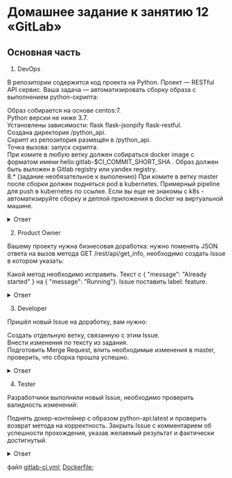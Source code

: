 # Домашнее задание к занятию 12 «GitLab»

## Основная часть   

1. DevOps   

В репозитории содержится код проекта на Python. Проект — RESTful API сервис. Ваша задача — автоматизировать сборку образа с выполнением python-скрипта:   

Образ собирается на основе centos:7.   
Python версии не ниже 3.7.   
Установлены зависимости: flask flask-jsonpify flask-restful.   
Создана директория /python_api.   
Скрипт из репозитория размещён в /python_api.   
Точка вызова: запуск скрипта.   
При комите в любую ветку должен собираться docker image с форматом имени hello:gitlab-$CI_COMMIT_SHORT_SHA . Образ должен быть выложен в Gitlab registry или yandex registry.   
8.* (задание необязательное к выполению) При комите в ветку master после сборки должен подняться pod в kubernetes. Примерный pipeline для push в kubernetes по ссылке. Если вы еще не знакомы с k8s - автоматизируйте сборку и деплой приложения в docker на виртуальной машине.     

<details>
<summary>Ответ</summary>
<br>

![Снимок экрана 2023-08-20 в 07 34 21](https://github.com/tomaevmax/devops-netology/assets/32243921/61a1162b-b6e2-4fef-99b6-ba25debaf480)   

![Снимок экрана 2023-08-20 в 07 35 03](https://github.com/tomaevmax/devops-netology/assets/32243921/eaf81453-c8a8-4c06-9393-1685495c8e8c)


</details>  

2. Product Owner   

Вашему проекту нужна бизнесовая доработка: нужно поменять JSON ответа на вызов метода GET /rest/api/get_info, необходимо создать Issue в котором указать:   

Какой метод необходимо исправить.
Текст с { "message": "Already started" } на { "message": "Running"}.
Issue поставить label: feature.   

<details>
<summary>Ответ</summary>
<br>

![Снимок экрана 2023-08-20 в 07 47 02](https://github.com/tomaevmax/devops-netology/assets/32243921/0a4eb798-0c65-4ae7-af0a-ed6a44273ba8)

</details>  

3. Developer   

Пришёл новый Issue на доработку, вам нужно:   

Создать отдельную ветку, связанную с этим Issue.   
Внести изменения по тексту из задания.   
Подготовить Merge Request, влить необходимые изменения в master, проверить, что сборка прошла успешно.    

<details>
<summary>Ответ</summary>
<br>

![Снимок экрана 2023-08-20 в 07 43 38](https://github.com/tomaevmax/devops-netology/assets/32243921/3cf43554-3e7d-4ac2-9818-5f538c56b3a8)   

![Снимок экрана 2023-08-20 в 07 51 37](https://github.com/tomaevmax/devops-netology/assets/32243921/40e4768e-dac2-4c1c-9809-995088c3fb6e)

````   
Running with gitlab-runner 16.1.0 (b72e108d)
  on gitlab-runner1-6b6fb86685-hm6fr 2HyjrDMp, system ID: r_AsOsoR2s5Ypt
Preparing the "kubernetes" executor
00:00
Using Kubernetes namespace: default
Using Kubernetes executor with image cr.yandex/yc/metadata-token-docker-helper:0.2 ...
Using attach strategy to execute scripts...
Preparing environment
00:04
Waiting for pod default/runner-2hyjrdmp-project-1-concurrent-07nqzv to be running, status is Pending
Running on runner-2hyjrdmp-project-1-concurrent-07nqzv via gitlab-runner1-6b6fb86685-hm6fr...
Getting source from Git repository
00:01
Fetching changes with git depth set to 20...
Initialized empty Git repository in /builds/netology/example-netology/.git/
Created fresh repository.
Checking out a126e601 as detached HEAD (ref is main)...
Skipping Git submodules setup
Executing "step_script" stage of the job script
01:02
$ echo "Deploying application..."
Deploying application...
$ docker login -u $CI_REGISTRY_USER -p $CI_REGISTRY_PASSWORD $CI_REGISTRY
WARNING! Using --password via the CLI is insecure. Use --password-stdin.
WARNING! Your password will be stored unencrypted in /opt/ycr/.docker/config.json.
Configure a credential helper to remove this warning. See
https://docs.docker.com/engine/reference/commandline/login/#credentials-store
Login Succeeded
$ docker build . -t $CI_REGISTRY/netology/example-netology/hello:gitlab-$CI_COMMIT_SHORT_SHA
Step 1/7 : FROM centos:7
7: Pulling from library/centos
2d473b07cdd5: Pulling fs layer
2d473b07cdd5: Verifying Checksum
2d473b07cdd5: Download complete
2d473b07cdd5: Pull complete
Digest: sha256:be65f488b7764ad3638f236b7b515b3678369a5124c47b8d32916d6487418ea4
Status: Downloaded newer image for centos:7
 ---> eeb6ee3f44bd
Step 2/7 : RUN yum install python3 python3-pip -y
 ---> Running in bf58c325a4fa
Loaded plugins: fastestmirror, ovl
Determining fastest mirrors
 * base: mirror.sale-dedic.com
 * extras: mirror.surf
 * updates: mirror.sale-dedic.com
Resolving Dependencies
--> Running transaction check
---> Package python3.x86_64 0:3.6.8-19.el7_9 will be installed
--> Processing Dependency: python3-libs(x86-64) = 3.6.8-19.el7_9 for package: python3-3.6.8-19.el7_9.x86_64
--> Processing Dependency: python3-setuptools for package: python3-3.6.8-19.el7_9.x86_64
--> Processing Dependency: libpython3.6m.so.1.0()(64bit) for package: python3-3.6.8-19.el7_9.x86_64
---> Package python3-pip.noarch 0:9.0.3-8.el7 will be installed
--> Running transaction check
---> Package python3-libs.x86_64 0:3.6.8-19.el7_9 will be installed
--> Processing Dependency: libtirpc.so.1()(64bit) for package: python3-libs-3.6.8-19.el7_9.x86_64
---> Package python3-setuptools.noarch 0:39.2.0-10.el7 will be installed
--> Running transaction check
---> Package libtirpc.x86_64 0:0.2.4-0.16.el7 will be installed
--> Finished Dependency Resolution
Dependencies Resolved
================================================================================
 Package                  Arch         Version              Repository     Size
================================================================================
Installing:
 python3                  x86_64       3.6.8-19.el7_9       updates        70 k
 python3-pip              noarch       9.0.3-8.el7          base          1.6 M
Installing for dependencies:
 libtirpc                 x86_64       0.2.4-0.16.el7       base           89 k
 python3-libs             x86_64       3.6.8-19.el7_9       updates       6.9 M
 python3-setuptools       noarch       39.2.0-10.el7        base          629 k
Transaction Summary
================================================================================
Install  2 Packages (+3 Dependent packages)
Total download size: 9.3 M
Installed size: 48 M
Downloading packages:
warning: /var/cache/yum/x86_64/7/updates/packages/python3-3.6.8-19.el7_9.x86_64.rpm: Header V4 RSA/SHA256 Signature, key ID f4a80eb5: NOKEY
Public key for python3-3.6.8-19.el7_9.x86_64.rpm is not installed
Public key for libtirpc-0.2.4-0.16.el7.x86_64.rpm is not installed
--------------------------------------------------------------------------------
Total                                               32 MB/s | 9.3 MB  00:00     
Retrieving key from file:///etc/pki/rpm-gpg/RPM-GPG-KEY-CentOS-7
Importing GPG key 0xF4A80EB5:
 Userid     : "CentOS-7 Key (CentOS 7 Official Signing Key) <security@centos.org>"
 Fingerprint: 6341 ab27 53d7 8a78 a7c2 7bb1 24c6 a8a7 f4a8 0eb5
 Package    : centos-release-7-9.2009.0.el7.centos.x86_64 (@CentOS)
 From       : /etc/pki/rpm-gpg/RPM-GPG-KEY-CentOS-7
Running transaction check
Running transaction test
Transaction test succeeded
Running transaction
  Installing : libtirpc-0.2.4-0.16.el7.x86_64                               1/5
 
  Installing : python3-setuptools-39.2.0-10.el7.noarch                      2/5 
  Installing : python3-pip-9.0.3-8.el7.noarch                               3/5 
  Installing : python3-3.6.8-19.el7_9.x86_64                                4/5
 
  Installing : python3-libs-3.6.8-19.el7_9.x86_64                           5/5 
  Verifying  : libtirpc-0.2.4-0.16.el7.x86_64                               1/5 
  Verifying  : python3-libs-3.6.8-19.el7_9.x86_64                           2/5 
  Verifying  : python3-3.6.8-19.el7_9.x86_64                                3/5 
  Verifying  : python3-setuptools-39.2.0-10.el7.noarch                      4/5 
  Verifying  : python3-pip-9.0.3-8.el7.noarch                               5/5
 
Installed:
  python3.x86_64 0:3.6.8-19.el7_9        python3-pip.noarch 0:9.0.3-8.el7       
Dependency Installed:
  libtirpc.x86_64 0:0.2.4-0.16.el7                                              
  python3-libs.x86_64 0:3.6.8-19.el7_9                                          
  python3-setuptools.noarch 0:39.2.0-10.el7                                     
Complete!
Removing intermediate container bf58c325a4fa
 ---> 795f3fa5a727
Step 3/7 : COPY requirements.txt requirements.txt
 ---> 1fa9e213b22c
Step 4/7 : RUN pip3 install -r requirements.txt
 ---> Running in 6c44d818e5ce
WARNING: Running pip install with root privileges is generally not a good idea. Try `pip3 install --user` instead.
Collecting flask (from -r requirements.txt (line 1))
  Downloading https://files.pythonhosted.org/packages/cd/77/59df23681f4fd19b7cbbb5e92484d46ad587554f5d490f33ef907e456132/Flask-2.0.3-py3-none-any.whl (95kB)
Collecting flask_restful (from -r requirements.txt (line 2))
  Downloading https://files.pythonhosted.org/packages/d7/7b/f0b45f0df7d2978e5ae51804bb5939b7897b2ace24306009da0cc34d8d1f/Flask_RESTful-0.3.10-py2.py3-none-any.whl
Collecting flask_jsonpify (from -r requirements.txt (line 3))
  Downloading https://files.pythonhosted.org/packages/60/0f/c389dea3988bffbe32c1a667989914b1cc0bce31b338c8da844d5e42b503/Flask-Jsonpify-1.5.0.tar.gz
Collecting Werkzeug>=2.0 (from flask->-r requirements.txt (line 1))
  Downloading https://files.pythonhosted.org/packages/f4/f3/22afbdb20cc4654b10c98043414a14057cd27fdba9d4ae61cea596000ba2/Werkzeug-2.0.3-py3-none-any.whl (289kB)
Collecting Jinja2>=3.0 (from flask->-r requirements.txt (line 1))
  Downloading https://files.pythonhosted.org/packages/20/9a/e5d9ec41927401e41aea8af6d16e78b5e612bca4699d417f646a9610a076/Jinja2-3.0.3-py3-none-any.whl (133kB)
Collecting itsdangerous>=2.0 (from flask->-r requirements.txt (line 1))
  Downloading https://files.pythonhosted.org/packages/9c/96/26f935afba9cd6140216da5add223a0c465b99d0f112b68a4ca426441019/itsdangerous-2.0.1-py3-none-any.whl
Collecting click>=7.1.2 (from flask->-r requirements.txt (line 1))
  Downloading https://files.pythonhosted.org/packages/4a/a8/0b2ced25639fb20cc1c9784de90a8c25f9504a7f18cd8b5397bd61696d7d/click-8.0.4-py3-none-any.whl (97kB)
Collecting six>=1.3.0 (from flask_restful->-r requirements.txt (line 2))
  Downloading https://files.pythonhosted.org/packages/d9/5a/e7c31adbe875f2abbb91bd84cf2dc52d792b5a01506781dbcf25c91daf11/six-1.16.0-py2.py3-none-any.whl
Collecting pytz (from flask_restful->-r requirements.txt (line 2))
  Downloading https://files.pythonhosted.org/packages/7f/99/ad6bd37e748257dd70d6f85d916cafe79c0b0f5e2e95b11f7fbc82bf3110/pytz-2023.3-py2.py3-none-any.whl (502kB)
Collecting aniso8601>=0.82 (from flask_restful->-r requirements.txt (line 2))
  Downloading https://files.pythonhosted.org/packages/e3/04/e97c12dc034791d7b504860acfcdd2963fa21ae61eaca1c9d31245f812c3/aniso8601-9.0.1-py2.py3-none-any.whl (52kB)
Collecting dataclasses; python_version < "3.7" (from Werkzeug>=2.0->flask->-r requirements.txt (line 1))
  Downloading https://files.pythonhosted.org/packages/fe/ca/75fac5856ab5cfa51bbbcefa250182e50441074fdc3f803f6e76451fab43/dataclasses-0.8-py3-none-any.whl
Collecting MarkupSafe>=2.0 (from Jinja2>=3.0->flask->-r requirements.txt (line 1))
  Downloading https://files.pythonhosted.org/packages/fc/d6/57f9a97e56447a1e340f8574836d3b636e2c14de304943836bd645fa9c7e/MarkupSafe-2.0.1-cp36-cp36m-manylinux1_x86_64.whl
Collecting importlib-metadata; python_version < "3.8" (from click>=7.1.2->flask->-r requirements.txt (line 1))
  Downloading https://files.pythonhosted.org/packages/a0/a1/b153a0a4caf7a7e3f15c2cd56c7702e2cf3d89b1b359d1f1c5e59d68f4ce/importlib_metadata-4.8.3-py3-none-any.whl
Collecting typing-extensions>=3.6.4; python_version < "3.8" (from importlib-metadata; python_version < "3.8"->click>=7.1.2->flask->-r requirements.txt (line 1))
  Downloading https://files.pythonhosted.org/packages/45/6b/44f7f8f1e110027cf88956b59f2fad776cca7e1704396d043f89effd3a0e/typing_extensions-4.1.1-py3-none-any.whl
Collecting zipp>=0.5 (from importlib-metadata; python_version < "3.8"->click>=7.1.2->flask->-r requirements.txt (line 1))
  Downloading https://files.pythonhosted.org/packages/bd/df/d4a4974a3e3957fd1c1fa3082366d7fff6e428ddb55f074bf64876f8e8ad/zipp-3.6.0-py3-none-any.whl
Installing collected packages: dataclasses, Werkzeug, MarkupSafe, Jinja2, itsdangerous, typing-extensions, zipp, importlib-metadata, click, flask, six, pytz, aniso8601, flask-restful, flask-jsonpify
  Running setup.py install for flask-jsonpify: started
    Running setup.py install for flask-jsonpify: finished with status 'done'
Successfully installed Jinja2-3.0.3 MarkupSafe-2.0.1 Werkzeug-2.0.3 aniso8601-9.0.1 click-8.0.4 dataclasses-0.8 flask-2.0.3 flask-jsonpify-1.5.0 flask-restful-0.3.10 importlib-metadata-4.8.3 itsdangerous-2.0.1 pytz-2023.3 six-1.16.0 typing-extensions-4.1.1 zipp-3.6.0
Removing intermediate container 6c44d818e5ce
 ---> 6213db7fde12
Step 5/7 : WORKDIR /python_api
 ---> Running in 18935033a19f
Removing intermediate container 18935033a19f
 ---> 6755d4048033
Step 6/7 : COPY python-api.py python-api.py
 ---> c7542ab4cdb0
Step 7/7 : CMD ["python3", "python-api.py"]
 ---> Running in 03b17e8d0824
Removing intermediate container 03b17e8d0824
 ---> 608a2d1810bf
Successfully built 608a2d1810bf
Successfully tagged tomaevmax.gitlab.yandexcloud.net:5050/netology/example-netology/hello:gitlab-a126e601
$ docker push $CI_REGISTRY/netology/example-netology/hello:gitlab-$CI_COMMIT_SHORT_SHA
The push refers to repository [tomaevmax.gitlab.yandexcloud.net:5050/netology/example-netology/hello]
ac382836b3ff: Preparing
d6ac15c785dd: Preparing
7322e0482fc4: Preparing
ef36ec5b3da9: Preparing
9c636d7721cb: Preparing
174f56854903: Preparing
174f56854903: Waiting
d6ac15c785dd: Pushed
ef36ec5b3da9: Pushed
ac382836b3ff: Pushed
174f56854903: Layer already exists
7322e0482fc4: Pushed
9c636d7721cb: Pushed
gitlab-a126e601: digest: sha256:5dd29dabf6b516c6a8dc7f1c7074ac598bc22d06beb99e02b134b9cd44fb90d5 size: 1573
Cleaning up project directory and file based variables
00:00
Job succeeded
````   

</details>  

4. Tester   

Разработчики выполнили новый Issue, необходимо проверить валидность изменений:

Поднять докер-контейнер с образом python-api:latest и проверить возврат метода на корректность.
Закрыть Issue с комментарием об успешности прохождения, указав желаемый результат и фактически достигнутый.

<details>
<summary>Ответ</summary>
<br>

![Снимок экрана 2023-08-20 в 08 11 33](https://github.com/tomaevmax/devops-netology/assets/32243921/581ec944-13e5-4815-b698-51eb188bae21)


![Снимок экрана 2023-08-20 в 08 13 48](https://github.com/tomaevmax/devops-netology/assets/32243921/5a28fbec-51b5-4fc3-a4e7-05c3df88c169)

</details>  


файл [gitlab-ci.yml](gitlab-ci.yml);
[Dockerfile](Dockerfile);
